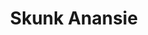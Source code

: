 ---
title: "Skunk Anansie"
summary: "Skunk Anansie was formed in 1994, broke up around 2001 and reunited again in 2009. The band took their name from the combination of the mammal/cannabis sort skunk and a spider from West African folk stories Anansi. **Line-up:** a.k.a. : vocals : bass : guitar : drums : drums"
image: "skunk-anansie.jpg"
---